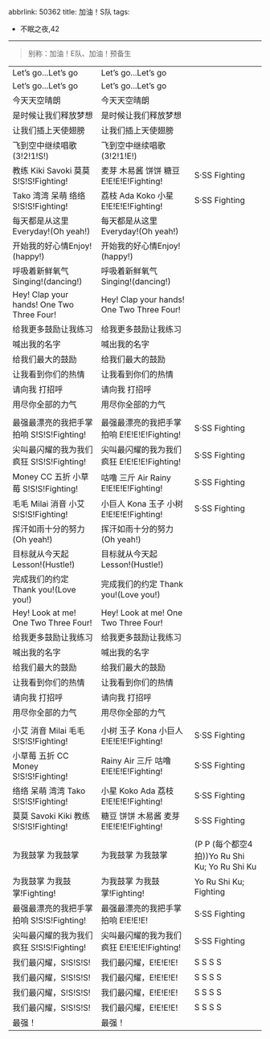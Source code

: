abbrlink: 50362
title: 加油！S队
tags:
  - 不眠之夜,42
---
> 别称：加油！E队、加油！预备生

|      |      |      |
|--|--|--|
|Let’s go...Let’s go|Let’s go...Let’s go|      |
|Let’s go...Let’s go|Let’s go...Let’s go|      |
|今天天空晴朗|今天天空晴朗|      |
|是时候让我们释放梦想|是时候让我们释放梦想|      |
|让我们插上天使翅膀|让我们插上天使翅膀|      |
|飞到空中继续唱歌(3!2!1!S!)|飞到空中继续唱歌(3!2!1!E!)|      |
|教练 Kiki Savoki 莫莫 S!S!S!Fighting!|麦芽 木易酱 饼饼 糖豆 E!E!E!E!Fighting!|S·SS Fighting|
|Tako 湾湾 呆萌 络络 S!S!S!Fighting!|荔枝 Ada Koko 小星 E!E!E!E!Fighting!|S·SS Fighting|
|每天都是从这里Everyday!(Oh yeah!)|每天都是从这里Everyday!(Oh yeah!)|      |
|开始我的好心情Enjoy!(happy!)|开始我的好心情Enjoy!(happy!)|      |
|呼吸着新鲜氧气Singing!(dancing!)|呼吸着新鲜氧气Singing!(dancing!)|      |
|Hey! Clap your hands! One Two Three Four!|Hey! Clap your hands! One Two Three Four!|      |
|给我更多鼓励让我练习|给我更多鼓励让我练习|      |
|喊出我的名字|喊出我的名字|      |
|给我们最大的鼓励|给我们最大的鼓励|      |
|让我看到你们的热情|让我看到你们的热情|      |
|请向我 打招呼|请向我 打招呼|      |
|用尽你全部的力气|用尽你全部的力气|      |
|      |      |      |
|最强最漂亮的我把手掌拍响 S!S!S!Fighting!|最强最漂亮的我把手掌拍响 E!E!E!E!Fighting!|S·SS Fighting|
|尖叫最闪耀的我为我们疯狂 S!S!S!Fighting!|尖叫最闪耀的我为我们疯狂 E!E!E!E!Fighting!|S·SS Fighting|
|Money CC 五折 小草莓 S!S!S!Fighting!|咕噜 三斤 Air Rainy E!E!E!E!Fighting!|S·SS Fighting|
|毛毛 Milai 消音 小艾 S!S!S!Fighting!|小巨人 Kona 玉子 小树 E!E!E!E!Fighting!|S·SS Fighting|
|挥汗如雨十分的努力(Oh yeah!)|挥汗如雨十分的努力(Oh yeah!)|      |
|目标就从今天起 Lesson!(Hustle!)|目标就从今天起 Lesson!(Hustle!)|      |
|完成我们的约定 Thank you!(Love you!)|完成我们的约定 Thank you!(Love you!)|      |
|Hey! Look at me! One Two Three Four!|Hey! Look at me! One Two Three Four!|      |
|给我更多鼓励让我练习|给我更多鼓励让我练习|      |
|喊出我的名字|喊出我的名字|      |
|给我们最大的鼓励|给我们最大的鼓励|      |
|让我看到你们的热情|让我看到你们的热情|      |
|请向我 打招呼|请向我 打招呼|      |
|用尽你全部的力气|用尽你全部的力气|      |
|      |      |      |
|小艾 消音 Milai 毛毛 S!S!S!Fighting!|小树 玉子 Kona 小巨人 E!E!E!E!Fighting!|S·SS Fighting|
|小草莓 五折 CC Money S!S!S!Fighting!|Rainy Air 三斤 咕噜 E!E!E!E!Fighting!|S·SS Fighting|
|络络 呆萌 湾湾 Tako S!S!S!Fighting!|小星 Koko Ada 荔枝 E!E!E!E!Fighting!|S·SS Fighting|
|莫莫 Savoki Kiki 教练 S!S!S!Fighting!|糖豆 饼饼 木易酱 麦芽 E!E!E!E!Fighting!|S·SS Fighting|
|      |      |      |
|为我鼓掌 为我鼓掌|为我鼓掌 为我鼓掌|(P P (每个都空4拍))Yo Ru Shi Ku; Yo Ru Shi Ku|
|为我鼓掌 为我鼓掌!Fighting!|为我鼓掌 为我鼓掌!Fighting!|Yo Ru Shi Ku; Fighting|
|最强最漂亮的我把手掌拍响 S!S!S!Fighting!|最强最漂亮的我把手掌拍响 E!E!E!E!|S·SS Fighting|
|尖叫最闪耀的我为我们疯狂 S!S!S!Fighting!|尖叫最闪耀的我为我们疯狂 E!E!E!E!Fighting!|S·SS Fighting|
|我们最闪耀，S!S!S!S!|我们最闪耀，E!E!E!E!|S S S S|
|我们最闪耀，S!S!S!S!|我们最闪耀，E!E!E!E!|S S S S|
|我们最闪耀，S!S!S!S!|我们最闪耀，E!E!E!E!|S S S S|
|我们最闪耀，S!S!S!S!|我们最闪耀，E!E!E!E!|S S S S|
|最强！|最强！|      |
